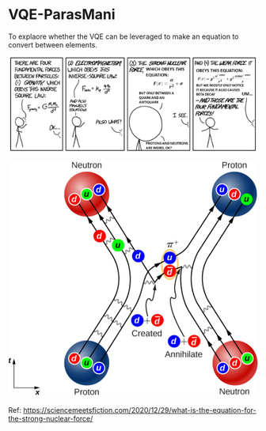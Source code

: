 # VQE-ParasMani
To explaore whether the VQE can be leveraged to make an equation to convert between elements.

[![](https://raw.githubusercontent.com/QuantumComputingWorld/VQE-ParasMani/development/Screenshot%20from%202023-01-08%2019-19-36.png)](https://raw.githubusercontent.com/QuantumComputingWorld/VQE-ParasMani/development/Screenshot%20from%202023-01-08%2019-19-36.png)

[![](https://raw.githubusercontent.com/QuantumComputingWorld/VQE-ParasMani/development/CNX_UPhysics_44_05_NukeQuarks.jpg
)](https://raw.githubusercontent.com/QuantumComputingWorld/VQE-ParasMani/development/CNX_UPhysics_44_05_NukeQuarks.jpg
)

Ref: https://sciencemeetsfiction.com/2020/12/29/what-is-the-equation-for-the-strong-nuclear-force/
